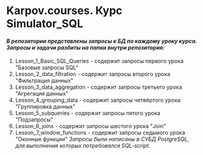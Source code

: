 # Karpov.courses. Курс Simulator_SQL
#### *В репозитории представлены запросы к БД по каждому уроку курса. Запросы и задачи разбиты на папки внутри репозитория:* #
1. Lesson_1_Basic_SQL_Queries - содержит запросы первого урока "Базовые запросы SQL"
2. Lesson_2_data_filtration - содержит запросы второго урока "Фильтрация данных"
3. Lesson_3_data_aggregation - содержит запросы третьего урока "Агрегация данных"
4. Lesson_4_grouping_data - содержит запросы четвёртого урока "Группировка данных"
5. Lesson_5_subqueries - содержит запросы пятого урока "Подзапросы"
6. Lesson_6_joins - содержит запросы шестого урока "Join"
7. Lesson_7_window_functions - содержит запросы седьмого урока "Оконные функции"
*Запросы были написаны в СУБД PostgreSQL, для выполнения которых потребовался SQL-script.*